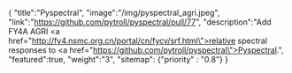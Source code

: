 {
    "title":"Pyspectral",
    "image":"/img/pyspectral_agri.jpeg",
    "link":"https://github.com/pytroll/pyspectral/pull/77",
    "description":"Add FY4A AGRI <a href=\"http://fy4.nsmc.org.cn/portal/cn/fycv/srf.html\">relative spectral responses</a> to <a href=\"https://github.com/pytroll/pyspectral\">Pyspectral</a>.",
    "featured":true,
    "weight":"3",
    "sitemap": {"priority" : "0.8"}
}
